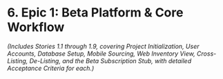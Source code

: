 # 6. Epic 1: Beta Platform & Core Workflow

_(Includes Stories 1.1 through 1.9, covering Project Initialization, User Accounts, Database Setup, Mobile Sourcing, Web Inventory View, Cross-Listing, De-Listing, and the Beta Subscription Stub, with detailed Acceptance Criteria for each.)_
